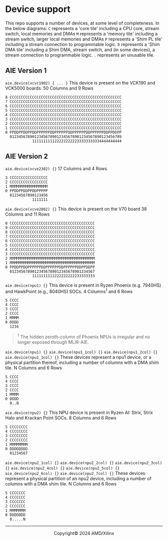 # Device support

This repo supports a number of devices, at some level of completeness.
In the below diagrams:
```C``` represents a 'core tile' including a CPU core, stream switch, local memories and DMAs
```M``` represents a 'memory tile' including a stream switch, larger local memories and DMAs
```P``` represents a 'Shim PL tile' including a stream connection to programmable logic.
```D``` represents a 'Shim DMA tile' including a Shim DMA, stream switch, and (in some devices), a stream connection to programmable logic.
```.``` represents an unusable tile.

## AIE Version 1

```aie.device(xcvc1902) { ... }```
This device is present on the VCK190 and VCK5000 boards.
50 Columns and 9 Rows
```
8 CCCCCCCCCCCCCCCCCCCCCCCCCCCCCCCCCCCCCCCCCCCCCCCCCC
7 CCCCCCCCCCCCCCCCCCCCCCCCCCCCCCCCCCCCCCCCCCCCCCCCCC
6 CCCCCCCCCCCCCCCCCCCCCCCCCCCCCCCCCCCCCCCCCCCCCCCCCC
5 CCCCCCCCCCCCCCCCCCCCCCCCCCCCCCCCCCCCCCCCCCCCCCCCCC
4 CCCCCCCCCCCCCCCCCCCCCCCCCCCCCCCCCCCCCCCCCCCCCCCCCC
3 CCCCCCCCCCCCCCCCCCCCCCCCCCCCCCCCCCCCCCCCCCCCCCCCCC
2 CCCCCCCCCCCCCCCCCCCCCCCCCCCCCCCCCCCCCCCCCCCCCCCCCC
1 CCCCCCCCCCCCCCCCCCCCCCCCCCCCCCCCCCCCCCCCCCCCCCCCCC
0 PPDDPPDDPPDDPPPPPPDDPPPPPPDDPPPPPPDDPPPPPPDDPPDDPP
  01234567890123456789012345678901234567890123456789
            1111111111222222222233333333334444444444
```

## AIE Version 2

```aie.device(xcve2302) {}```
17 Columns and 4 Rows
```
3 CCCCCCCCCCCCCCCCC
2 CCCCCCCCCCCCCCCCC
1 MMMMMMMMMMMMMMMMM
0 PPDDPPDDPPDDPPPPP
  01234567890123456
            1111111
```

```aie.device(xcve2802) {}```
This device is present on the V70 board
38 Columns and 11 Rows
```
0 CCCCCCCCCCCCCCCCCCCCCCCCCCCCCCCCCCCCCC
9 CCCCCCCCCCCCCCCCCCCCCCCCCCCCCCCCCCCCCC
8 CCCCCCCCCCCCCCCCCCCCCCCCCCCCCCCCCCCCCC
7 CCCCCCCCCCCCCCCCCCCCCCCCCCCCCCCCCCCCCC
6 CCCCCCCCCCCCCCCCCCCCCCCCCCCCCCCCCCCCCC
5 CCCCCCCCCCCCCCCCCCCCCCCCCCCCCCCCCCCCCC
4 CCCCCCCCCCCCCCCCCCCCCCCCCCCCCCCCCCCCCC
3 CCCCCCCCCCCCCCCCCCCCCCCCCCCCCCCCCCCCCC
2 MMMMMMMMMMMMMMMMMMMMMMMMMMMMMMMMMMMMMM
1 MMMMMMMMMMMMMMMMMMMMMMMMMMMMMMMMMMMMMM
0 PPDDPPDDPPPPPPDDPPPPPPDDPPPPPPDDPPDDPP
  01234567890123456789012345678901234567
            1111111111222222222233333333
```

```aie.device(npu1) {}```
This device is present in Ryzen Phoenix (e.g. 7940HS) and HawkPoint (e.g., 8040HS) SOCs.
4 Columns<sup>1</sup> and 6 Rows
```
5 CCCC
4 CCCC
3 CCCC
2 CCCC
1 MMMM
0 DDDD
  1234
```
> <sup>1</sup> The hidden zeroth-column of Phoenix NPUs is irregular and no longer exposed through MLIR-AIE.

```aie.device(npu1) {}```
```aie.device(npu1_1col) {}```
```aie.device(npu1_2col) {}```
```aie.device(npu1_3col) {}```
These devices represent a npu1 device, or a physical partition thereof, including a number of columns with a DMA shim tile.
N Columns and 6 Rows
```
5 CCCC
4 CCCC
3 CCCC
2 CCCC
1 MMMM
0 DDDD
  0..N
```

```aie.device(npu2) {}```
This NPU device is present in Ryzen AI: Strix, Strix Halo and Krackan Point SOCs.
8 Columns and 6 Rows
```
5 CCCCCCCC
4 CCCCCCCC
3 CCCCCCCC
2 CCCCCCCC
1 MMMMMMMM
0 DDDDDDDD
  01234567
```

```aie.device(npu2_1col) {}```
```aie.device(npu2_2col) {}```
```aie.device(npu2_3col) {}```
```aie.device(npu2_4col) {}```
```aie.device(npu2_5col) {}```
```aie.device(npu2_6col) {}```
```aie.device(npu2_7col) {}```
These devices represent a physical partition of an npu2 device, including a number of columns with a DMA shim tile.
N Columns and 6 Rows
```
5 CCCCCCC
4 CCCCCCC
3 CCCCCCC
2 CCCCCCC
1 MMMMMMM
0 DDDDDDD
  0.....N
```

-----

<p align="center">Copyright&copy; 2024 AMD/Xilinx</p>
